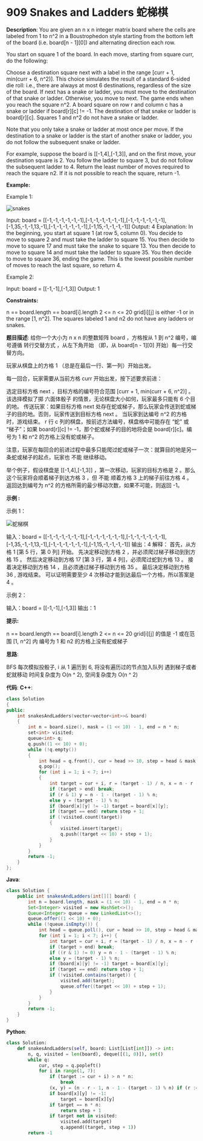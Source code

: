 # 909 Snakes and Ladders 蛇梯棋

__Description__:
You are given an n x n integer matrix board where the cells are labeled from 1 to n^2 in a Boustrophedon style starting from the bottom left of the board (i.e. board[n - 1][0]) and alternating direction each row.

You start on square 1 of the board. In each move, starting from square curr, do the following:

Choose a destination square next with a label in the range [curr + 1, min(curr + 6, n^2)].
This choice simulates the result of a standard 6-sided die roll: i.e., there are always at most 6 destinations, regardless of the size of the board.
If next has a snake or ladder, you must move to the destination of that snake or ladder. Otherwise, you move to next.
The game ends when you reach the square n^2.
A board square on row r and column c has a snake or ladder if board[r][c] != -1. The destination of that snake or ladder is board[r][c]. Squares 1 and n^2 do not have a snake or ladder.

Note that you only take a snake or ladder at most once per move. If the destination to a snake or ladder is the start of another snake or ladder, you do not follow the subsequent snake or ladder.

For example, suppose the board is [[-1,4],[-1,3]], and on the first move, your destination square is 2. You follow the ladder to square 3, but do not follow the subsequent ladder to 4.
Return the least number of moves required to reach the square n2. If it is not possible to reach the square, return -1.

__Example:__

Example 1:

![snakes](https://assets.leetcode.com/uploads/2018/09/23/snakes.png)

Input: board = [[-1,-1,-1,-1,-1,-1],[-1,-1,-1,-1,-1,-1],[-1,-1,-1,-1,-1,-1],[-1,35,-1,-1,13,-1],[-1,-1,-1,-1,-1,-1],[-1,15,-1,-1,-1,-1]]
Output: 4
Explanation:
In the beginning, you start at square 1 (at row 5, column 0).
You decide to move to square 2 and must take the ladder to square 15.
You then decide to move to square 17 and must take the snake to square 13.
You then decide to move to square 14 and must take the ladder to square 35.
You then decide to move to square 36, ending the game.
This is the lowest possible number of moves to reach the last square, so return 4.

Example 2:

Input: board = [[-1,-1],[-1,3]]
Output: 1

__Constraints:__

n == board.length == board[i].length
2 <= n <= 20
grid[i][j] is either -1 or in the range [1, n^2].
The squares labeled 1 and n2 do not have any ladders or snakes.

__题目描述__:
给你一个大小为 n x n 的整数矩阵 board ，方格按从 1 到 n^2 编号，编号遵循 转行交替方式 ，从左下角开始 （即，从 board[n - 1][0] 开始）每一行交替方向。

玩家从棋盘上的方格 1 （总是在最后一行、第一列）开始出发。

每一回合，玩家需要从当前方格 curr 开始出发，按下述要求前进：

选定目标方格 next ，目标方格的编号符合范围 [curr + 1, min(curr + 6, n^2)] 。
该选择模拟了掷 六面体骰子 的情景，无论棋盘大小如何，玩家最多只能有 6 个目的地。
传送玩家：如果目标方格 next 处存在蛇或梯子，那么玩家会传送到蛇或梯子的目的地。否则，玩家传送到目标方格 next 。
当玩家到达编号 n^2 的方格时，游戏结束。
r 行 c 列的棋盘，按前述方法编号，棋盘格中可能存在 “蛇” 或 “梯子”；如果 board[r][c] != -1，那个蛇或梯子的目的地将会是 board[r][c]。编号为 1 和 n^2 的方格上没有蛇或梯子。

注意，玩家在每回合的前进过程中最多只能爬过蛇或梯子一次：就算目的地是另一条蛇或梯子的起点，玩家也 不能 继续移动。

举个例子，假设棋盘是 [[-1,4],[-1,3]] ，第一次移动，玩家的目标方格是 2 。那么这个玩家将会顺着梯子到达方格 3 ，但 不能 顺着方格 3 上的梯子前往方格 4 。
返回达到编号为 n^2 的方格所需的最少移动次数，如果不可能，则返回 -1。

__示例 :__

示例 1：

![蛇梯棋](https://assets.leetcode.com/uploads/2018/09/23/snakes.png)

输入：board = [[-1,-1,-1,-1,-1,-1],[-1,-1,-1,-1,-1,-1],[-1,-1,-1,-1,-1,-1],[-1,35,-1,-1,13,-1],[-1,-1,-1,-1,-1,-1],[-1,15,-1,-1,-1,-1]]
输出：4
解释：
首先，从方格 1 [第 5 行，第 0 列] 开始。
先决定移动到方格 2 ，并必须爬过梯子移动到到方格 15 。
然后决定移动到方格 17 [第 3 行，第 4 列]，必须爬过蛇到方格 13 。
接着决定移动到方格 14 ，且必须通过梯子移动到方格 35 。
最后决定移动到方格 36 , 游戏结束。
可以证明需要至少 4 次移动才能到达最后一个方格，所以答案是 4 。

示例 2：

输入：board = [[-1,-1],[-1,3]]
输出：1

__提示:__

n == board.length == board[i].length
2 <= n <= 20
grid[i][j] 的值是 -1 或在范围 [1, n^2] 内
编号为 1 和 n2 的方格上没有蛇或梯子

__思路__:

BFS
每次模拟投骰子, i 从 1 遍历到 6, 将没有遍历过的节点加入队列
遇到梯子或者蛇就移动
时间复杂度为 O(n ^ 2), 空间复杂度为 O(n ^ 2)

__代码__:
__C++__:

```C++
class Solution 
{
public:
    int snakesAndLadders(vector<vector<int>>& board) 
    {
        int n = board.size(), mask = (1 << 10) - 1, end = n * n;
        set<int> visited;
        queue<int> q;
        q.push((1 << 10) + 0);
        while (!q.empty()) 
        {
            int head = q.front(), cur = head >> 10, step = head & mask;
            q.pop();
            for (int i = 1; i < 7; i++) 
            {
                int target = cur + i, r = (target - 1) / n, x = n - r - 1, y = 0;
                if (target > end) break;
                if (r & 1) y = n - 1 - (target - 1) % n;
                else y = (target - 1) % n;
                if (board[x][y] != -1) target = board[x][y];
                if (target == end) return step + 1;
                if (!visited.count(target)) 
                {
                    visited.insert(target);
                    q.push((target << 10) + step + 1);
                }
            }
        }
        return -1;
    }
};
```

__Java__:

```Java
class Solution {
    public int snakesAndLadders(int[][] board) {
        int n = board.length, mask = (1 << 10) - 1, end = n * n;
        Set<Integer> visited = new HashSet<>();
        Queue<Integer> queue = new LinkedList<>();
        queue.offer((1 << 10) + 0);
        while (!queue.isEmpty()) {
            int head = queue.poll(), cur = head >> 10, step = head & mask;
            for (int i = 1; i < 7; i++) {
                int target = cur + i, r = (target - 1) / n, x = n - r - 1, y = 0;
                if (target > end) break;
                if ((r & 1) != 0) y = n - 1 - (target - 1) % n;
                else y = (target - 1) % n;
                if (board[x][y] != -1) target = board[x][y];
                if (target == end) return step + 1;
                if (!visited.contains(target)) {
                    visited.add(target);
                    queue.offer((target << 10) + step + 1);
                }
            }
        }
        return -1;
    }
}
```

__Python__:

```Python
class Solution:
    def snakesAndLadders(self, board: List[List[int]]) -> int:
        n, q, visited = len(board), deque([(1, 0)]), set()
        while q:
            cur, step = q.popleft()
            for i in range(1, 7):
                if (target := cur + i) > n * n:
                    break
                (x, y) = (n - r - 1, n - 1 - (target - 1) % n) if (r := (target - 1) // n) & 1 else (n - r - 1, (target - 1) % n)
                if board[x][y] != -1:
                    target = board[x][y]
                if target == n * n:
                    return step + 1
                if target not in visited:
                    visited.add(target)
                    q.append((target, step + 1))
        return -1
```

